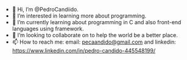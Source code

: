 - 👋 Hi, I’m @PedroCandiido.
- 👀 I’m interested in learning more about programming.
- 🌱 I’m currently learning about programming in C and also front-end languages using framework.
- 💞️ I’m looking to collaborate on to help the world be a better place.
- 📫 How to reach me: email: pecaandido@gmail.com and linkedin: https://www.linkedin.com/in/pedro-candido-445548199/

<!---
PedroCandiido/PedroCandiido is a ✨ special ✨ repository because its `README.md` (this file) appears on your GitHub profile.
You can click the Preview link to take a look at your changes.
--->

